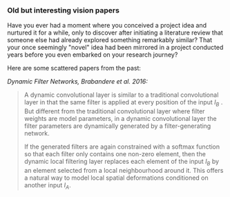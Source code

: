 ### Old but interesting vision papers

Have you ever had a moment where you conceived a project idea and nurtured it for a while, only to discover after initiating a literature review that someone else had already explored something remarkably similar? That your once seemingly "novel" idea had been mirrored in a project conducted years before you even embarked on your research journey?

Here are some scattered papers from the past:

_Dynamic Filter Networks, Brabandere et al. 2016:_

> A dynamic convolutional layer is similar to a traditional convolutional layer in that the same filter is applied at every position of the input _I<sub>B</sub>_ . But different from the traditional convolutional layer where filter weights are model parameters, in a dynamic convolutional layer the filter parameters are dynamically generated by a filter-generating network.
>
> If the generated filters are again constrained with a softmax function so that each filter only contains one non-zero element, then the dynamic local filtering layer replaces each element of the input _I<sub>B</sub>_ by an element selected from a local neighbourhood around it. This offers a natural way to model local spatial deformations conditioned on another input _I<sub>A</sub>_.